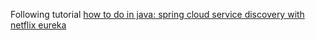 Following tutorial [how to do in java: spring cloud service discovery with netflix eureka](https://howtodoinjava.com/spring-cloud/spring-cloud-service-discovery-netflix-eureka/)
